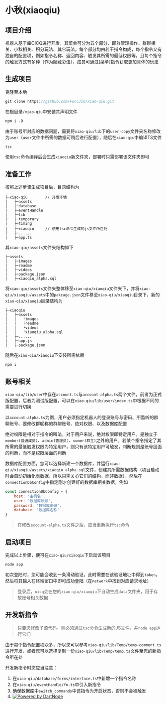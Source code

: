 # 小秋(xiaoqiu)

## 项目介绍

机器人基于库OICQ进行开发，其菜单可分为五个部分，即群管理操作、群聊相关、小秋相关、积分玩法、其它玩法。每个部分均由若干指令构成，每个指令又有独自的配置项，例如指令名称、返回内容、触发其所需的最低权限等，且每个指令的触发方式有多种（作为隐藏彩蛋），成员可通过\[菜单\]指令获取更加具体的玩法

## 生成项目

克隆至本地

```javascript
git clone https://github.com/FuncJin/xiao-qiu.git
```

在根目录`/xiao-qiu`中安装其声明文件

```javascript
npm i -D
```

由于账号所对应的数据问题，需要将`xiao-qiu/lib`下的`user-copy`文件夹名称修改为`user`（`user`文件中所需的数据可稍后进行配置），随后在`xiao-qiu`中编译TS文件

```javascript
tsc
```

使用`tsc`命令编译后会生成`xiaoqiu`新文件夹，部署时只需部署该文件夹即可

## 准备工作

按照上述步骤生成项目后，目录结构为

```
├─xiao-qiu        // 开发环境
|   ├─assets
|   ├─database
|   ├─eventHandle
|   ├─lib
|   ├─temporary
|   ├─timing
|   ├─xiaoqiu     // 使用tsc命令生成的js文件所在处
|   ├─......
|   ├─app.ts
```

其`xiao-qiu/assets`文件夹结构如下
```
├─assets
|   ├─images
|   ├─readme
|   ├─videos
|   ├─package.json
|   ├─xiaoqiu_alpha.sql
```

将`xiao-qiu/assets`文件夹整体移至`xiao-qiu/xiaoqiu`文件夹下，并将`xiao-qiu/xiaoqiu/assets`中的`pakcage.json`文件移至`xiao-qiu/xiaoqiu`目录下，新的`xiao-qiu/xiaoqiu`目录结构为

```
├─xiaoqiu
|   ├─assets
|   |   └images
|   |   └readme
|   |   └videos
|   |   └xiaoqiu_alpha.sql
|   ├─......
|   ├─app.js
|   ├─package.json
```

随后在`xiao-qiu/xiaoqiu`下安装所需依赖

```javascript
npm i
```

## 账号相关

`xiao-qiu/lib/user`中存在`account.ts`与`account-alpha.ts`两个文件，前者为正式版配置，后者为测试版配置，可以在`xiao-qiu/lib/user/index.ts`中根据不同的需要进行切换

以`account-alpha.ts`为例，用户必须指定机器人的登录账号与密码、所监听的群聊账号、要修改群昵称的群聊账号、绝对权限、以及数据库配置

绝对权限是相对于指令的叫法，对于用户来说，绝对权限即特定用户，是独立于`member(普通成员)`、`admin(管理员)`、`owner(群主)`之外的用户，若某个指令指定了其所需的最低触发权限为特定用户，则只有该特定用户可触发，判断规则是账号层面的判断，而不是权限层面的判断

数据库配置方面，您可以选择新建一个数据库，并运行`xiao-qiu/xiaoqiu/assets/xiaoqiu_alpha.sql`文件，创建其所需数据结构（项目启动时会自动初始化表数据，所以只需关心它们的结构，而非数据），然后在`connectionDbConfig`中指定刚才创建好的数据库相关数据，例如

```javascript
const connectionDbConfig = {
    host: '主机名',
    user: '数据库账号',
    password: '数据库密码',
    database: '数据库名称'
}
```

> 在修改`account-alpha.ts`文件之后，应当重新执行`tsc`命令

## 启动项目

完成以上步骤，便可在`xiao-qiu/xiaoqiu`下启动该项目

```javascript
node app
```

初次登陆时，您可能会收到一条滑动验证，此时需要在该验证地址中得到`token`，然后将其输入在终端窗口中即可成功登陆（在`network`中找到对应请求地址）

> 登录后，`oicq`会在您的`xiao-qiu/xiaoqiu`下自动生成`data`文件夹，用于存放账号相关数据

## 开发新指令

> 只要您修改了源代码，则必须通过`tsc`命令生成新的JS文件，并`node app`运行它们

由于每个指令配置项众多，所以您可以参考`xiao-qiu/lib/Temp/temp-comment.ts`进行开发，或者您可以选择复制一份`xiao-qiu/lib/Temp/temp.ts`文件至您的新指令所在处

开发新指令时您应当注意：

1. 在`xiao-qiu/database/forms/interface.ts`中新增一个指令名称
2. 在`xiao-qiu/eventHandle/fn.ts`中引入新指令
3. 确保数据库中`switch_commands`中该指令为开启状态，否则不会被触发
4. [![Powered by DartNode](https://dartnode.com/branding/DN-Open-Source-sm.png)](https://dartnode.com "Powered by DartNode - Free VPS for Open Source")
